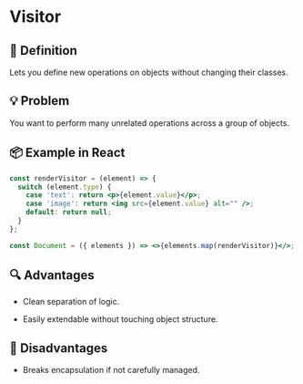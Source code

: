 # Visitor

## 🧭 Definition

Lets you define new operations on objects without changing their classes.

## 💡 Problem

You want to perform many unrelated operations across a group of objects.

## 📦 Example in React

```jsx
const renderVisitor = (element) => {
  switch (element.type) {
    case 'text': return <p>{element.value}</p>;
    case 'image': return <img src={element.value} alt="" />;
    default: return null;
  }
};

const Document = ({ elements }) => <>{elements.map(renderVisitor)}</>;
```

## 🔍 Advantages

- Clean separation of logic.

- Easily extendable without touching object structure.

## 🚫 Disadvantages

- Breaks encapsulation if not carefully managed.
